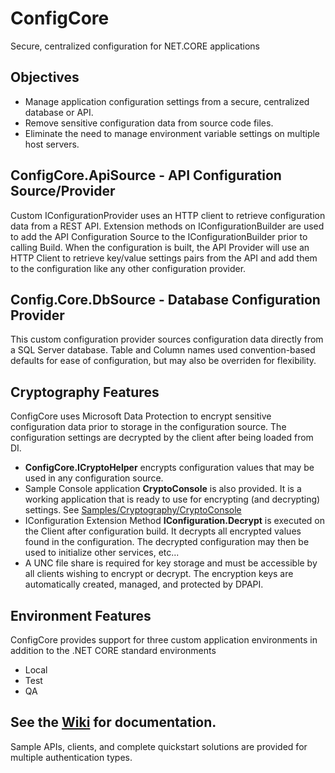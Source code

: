 # ConfigCore
Secure, centralized configuration for NET.CORE applications

## Objectives
* Manage application configuration settings from a secure, centralized database or API.
* Remove sensitive configuration data from source code files.
* Eliminate the need to manage environment variable settings on multiple host servers.

## ConfigCore.ApiSource - API Configuration Source/Provider
Custom IConfigurationProvider uses an HTTP client to retrieve configuration data from a REST API.
Extension methods on IConfigurationBuilder are used to add the API Configuration Source to the IConfigurationBuilder prior to calling Build. 
When the configuration is built, the API Provider will use an HTTP Client to retrieve key/value settings pairs from the API and add them to the configuration like any other configuration provider.

## Config.Core.DbSource - Database Configuration Provider
This custom configuration provider sources configuration data directly from a SQL Server database. Table and Column names used convention-based defaults for ease of configuration, but may also be overriden for flexibility.

## Cryptography Features
ConfigCore uses Microsoft Data Protection to encrypt sensitive configuration data prior to storage in the configuration source. The configuration settings are decrypted by the client after being loaded from DI.
* **ConfigCore.ICryptoHelper** encrypts configuration values that  may be used in any configuration source. 
* Sample Console application **CryptoConsole** is also provided. It is a working application that is ready to use for encrypting (and decrypting) settings. See [Samples/Cryptography/CryptoConsole](https://github.com/Tricklebyte/ConfigCore/tree/master/samples/Crytography/CryptoConsole)
* IConfiguration Extension Method **IConfiguration.Decrypt** is executed on the Client after configuration build. It decrypts all encrypted values found in the configuration. The decrypted configuration may then be used to initialize other services, etc...
* A UNC file share is required for key storage and must be accessible by all clients wishing to encrypt or decrypt. The encryption keys are automatically created, managed, and protected by DPAPI.

## Environment Features
ConfigCore provides support for three custom application environments in addition to the .NET CORE standard environments
* Local
* Test
* QA

## See the [Wiki](https://github.com/Tricklebyte/ConfigCore/wiki) for documentation. 

Sample APIs, clients, and complete quickstart solutions are provided for multiple authentication types.
